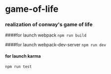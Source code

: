 # game-of-life
### realization of conway's game of life

####for launch webpack
`npm run build`

####for launch webpack-dev-server
`npm run dev`

#### for launch karma
`npm run test`
